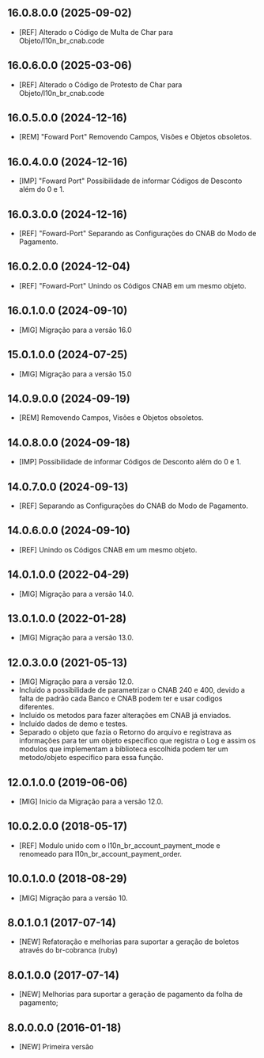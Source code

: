 ## 16.0.8.0.0 (2025-09-02)

- \[REF\] Alterado o Código de Multa de Char para Objeto/l10n_br_cnab.code

## 16.0.6.0.0 (2025-03-06)

- \[REF\] Alterado o Código de Protesto de Char para Objeto/l10n_br_cnab.code

## 16.0.5.0.0 (2024-12-16)

- \[REM\] "Foward Port" Removendo Campos, Visões e Objetos obsoletos.

## 16.0.4.0.0 (2024-12-16)

- [IMP] "Foward Port" Possibilidade de informar Códigos de Desconto além do 0 e 1.

## 16.0.3.0.0 (2024-12-16)

- \[REF\] "Foward-Port" Separando as Configurações do CNAB do Modo de Pagamento.

## 16.0.2.0.0 (2024-12-04)

- \[REF\] "Foward-Port" Unindo os Códigos CNAB em um mesmo objeto.

## 16.0.1.0.0 (2024-09-10)

- \[MIG\] Migração para a versão 16.0

## 15.0.1.0.0 (2024-07-25)

- \[MIG\] Migração para a versão 15.0

## 14.0.9.0.0 (2024-09-19)

- \[REM\] Removendo Campos, Visões e Objetos obsoletos.

## 14.0.8.0.0 (2024-09-18)

- \[IMP\] Possibilidade de informar Códigos de Desconto além do 0 e 1.

## 14.0.7.0.0 (2024-09-13)

- \[REF\] Separando as Configurações do CNAB do Modo de Pagamento.

## 14.0.6.0.0 (2024-09-10)

- \[REF\] Unindo os Códigos CNAB em um mesmo objeto.

## 14.0.1.0.0 (2022-04-29)

- \[MIG\] Migração para a versão 14.0.

## 13.0.1.0.0 (2022-01-28)

- \[MIG\] Migração para a versão 13.0.

## 12.0.3.0.0 (2021-05-13)

- \[MIG\] Migração para a versão 12.0.
- Incluído a possibilidade de parametrizar o CNAB 240 e 400, devido a
  falta de padrão cada Banco e CNAB podem ter e usar codigos diferentes.
- Incluído os metodos para fazer alterações em CNAB já enviados.
- Incluído dados de demo e testes.
- Separado o objeto que fazia o Retorno do arquivo e registrava as
  informações para ter um objeto especifico que registra o Log e assim
  os modulos que implementam a biblioteca escolhida podem ter um
  metodo/objeto especifico para essa função.

## 12.0.1.0.0 (2019-06-06)

- \[MIG\] Inicio da Migração para a versão 12.0.

## 10.0.2.0.0 (2018-05-17)

- \[REF\] Modulo unido com o l10n_br_account_payment_mode e renomeado
  para l10n_br_account_payment_order.

## 10.0.1.0.0 (2018-08-29)

- \[MIG\] Migração para a versão 10.

## 8.0.1.0.1 (2017-07-14)

- \[NEW\] Refatoração e melhorias para suportar a geração de boletos
  através do br-cobranca (ruby)

## 8.0.1.0.0 (2017-07-14)

- \[NEW\] Melhorias para suportar a geração de pagamento da folha de
  pagamento;

## 8.0.0.0.0 (2016-01-18)

- \[NEW\] Primeira versão

